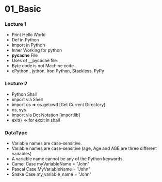 # 01_Basic
### Lecture 1
- Print Hello World
- Def in Python
- Import in Python
- Inner Working for python
- __pycache__ File
- Uses of __pycache file
- Byte code is not  Machine code
- cPython , jython, Iron Python, Stackless, PyPy 
### Lecture 2
- Python Shall
- import via Shell
- import os => os.getcwd [Get Current Directory]
- os, sys
- import via Dot Notation [importlib]
- exit() => for excit in shall
### DataType 
- Variable names are case-sensitive.
- Variable names are case-sensitive (age, Age and AGE are three different variables)
- A variable name cannot be any of the Python keywords.
- Camel Case  myVariableName = "John"
- Pascal Case MyVariableName = "John"
- Snake Case my_variable_name = "John"